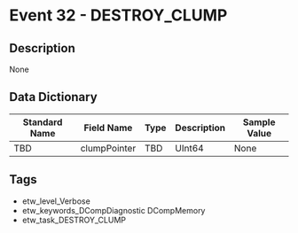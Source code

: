 # Event 32 - DESTROY_CLUMP

## Description
None

## Data Dictionary
|Standard Name|Field Name|Type|Description|Sample Value|
|---|---|---|---|---|
|TBD|clumpPointer|TBD|UInt64|None|None|

## Tags
* etw_level_Verbose
* etw_keywords_DCompDiagnostic DCompMemory
* etw_task_DESTROY_CLUMP